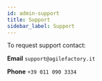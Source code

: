 ```yaml
---
id: admin-support
title: Support
sidebar_label: Support
---
```


To request support contact:

**Email** `support@agilefactory.it`

**Phone** `+39 011 090 3334`
